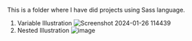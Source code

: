 This is a folder where I have did projects using Sass language.
1. Variable Illustration
![Screenshot 2024-01-26 114439](https://github.com/Jishnumo/Sass-Projects/assets/147910757/e7ef44a2-7c5b-4979-9625-1a3b885c7959)
2. Nested Illustration
   ![image](https://github.com/Jishnumo/Sass-Projects/assets/147910757/bc45b5cb-404e-4613-b9f7-c23e5c35a33a)
